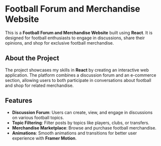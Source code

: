 # Football Forum and Merchandise Website

This is a **Football Forum and Merchandise Website** built using **React**. It is designed for football enthusiasts to engage in discussions, share their opinions, and shop for exclusive football merchandise.

## About the Project

The project showcases my skills in **React** by creating an interactive web application. The platform combines a discussion forum and an e-commerce section, allowing users to both participate in conversations about football and shop for related merchandise.

## Features

- **Discussion Forum**: Users can create, view, and engage in discussions on various football topics.
- **Topic Filtering**: Filter posts by topics like players, clubs, or transfers.
- **Merchandise Marketplace**: Browse and purchase football merchandise.
- **Animations**: Smooth animations and transitions for better user experience with **Framer Motion**.
